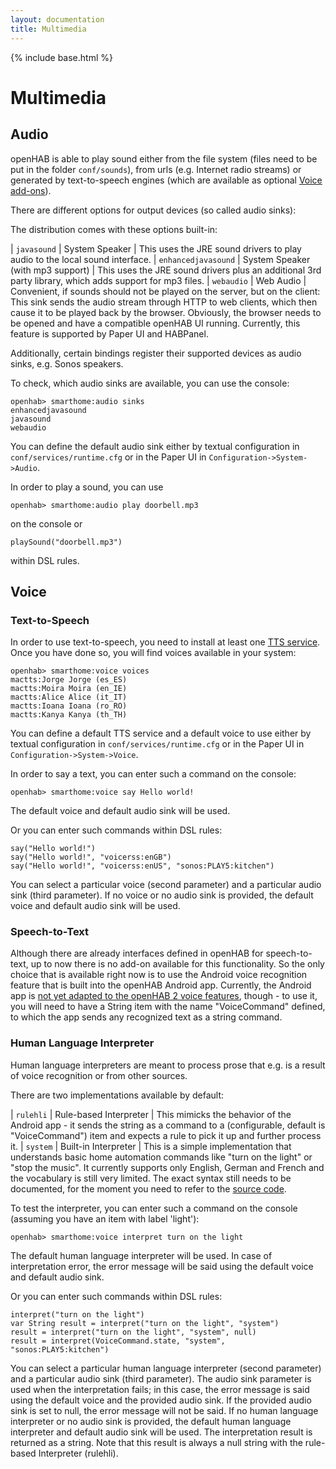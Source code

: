 ```yaml
---
layout: documentation
title: Multimedia
---
```


{% include base.html %}

# Multimedia

## Audio

openHAB is able to play sound either from the file system (files need to be put in the folder `conf/sounds`), from urls (e.g. Internet radio streams) or generated by text-to-speech engines (which are available as optional [Voice add-ons]({{base}}/addons/voice.html)).

There are different options for output devices (so called audio sinks): 

The distribution comes with these options built-in:

| `javasound` | System Speaker | This uses the JRE sound drivers to play audio to the local sound interface.
| `enhancedjavasound` | System Speaker (with mp3 support) | This uses the JRE sound drivers plus an additional 3rd party library, which adds support for mp3 files.
| `webaudio` | Web Audio | Convenient, if sounds should not be played on the server, but on the client: This sink sends the audio stream through HTTP to web clients, which then cause it to be played back by the browser. Obviously, the browser needs to be opened and have a compatible openHAB UI running. Currently, this feature is supported by Paper UI and HABPanel.

Additionally, certain bindings register their supported devices as audio sinks, e.g. Sonos speakers.

To check, which audio sinks are available, you can use the console:

```
openhab> smarthome:audio sinks
enhancedjavasound
javasound
webaudio
```

You can define the default audio sink either by textual configuration in `conf/services/runtime.cfg` or in the Paper UI in `Configuration->System->Audio`.

In order to play a sound, you can use

```
openhab> smarthome:audio play doorbell.mp3
```

on the console or

```
playSound("doorbell.mp3")
```

within DSL rules.

## Voice

### Text-to-Speech

In order to use text-to-speech, you need to install at least one [TTS service]({{base}}/addons/voice.html).
Once you have done so, you will find voices available in your system:

```
openhab> smarthome:voice voices
mactts:Jorge Jorge (es_ES)
mactts:Moira Moira (en_IE)
mactts:Alice Alice (it_IT)
mactts:Ioana Ioana (ro_RO)
mactts:Kanya Kanya (th_TH)
```

You can define a default TTS service and a default voice to use either by textual configuration in `conf/services/runtime.cfg` or in the Paper UI in `Configuration->System->Voice`.

In order to say a text, you can enter such a command on the console:

```
openhab> smarthome:voice say Hello world!
```

The default voice and default audio sink will be used.

Or you can enter such commands within DSL rules: 

```
say("Hello world!")
say("Hello world!", "voicerss:enGB")
say("Hello world!", "voicerss:enUS", "sonos:PLAY5:kitchen")
```

You can select a particular voice (second parameter) and a particular audio sink (third parameter). If no voice or no audio sink is provided, the default voice and default audio sink will be used.

### Speech-to-Text

Although there are already interfaces defined in openHAB for speech-to-text, up to now there is no add-on available for this functionality.
So the only choice that is available right now is to use the Android voice recognition feature that is built into the openHAB Android app. Currently, the Android app is [not yet adapted to the openHAB 2 voice features](https://github.com/openhab/openhab.android/issues/242), though - to use it, you will need to have a String item with the name "VoiceCommand" defined, to which the app sends any recognized text as a string command.

### Human Language Interpreter

Human language interpreters are meant to process prose that e.g. is a result of voice recognition or from other sources.

There are two implementations available by default:

| `rulehli` | Rule-based Interpreter | This mimicks the behavior of the Android app - it sends the string as a command to a (configurable, default is "VoiceCommand") item and expects a rule to pick it up and further process it.
| `system` | Built-in Interpreter | This is a simple implementation that understands basic home automation commands like "turn on the light" or "stop the music". It currently supports only English, German and French and the vocabulary is still very limited. The exact syntax still needs to be documented, for the moment you need to refer to the [source code](https://github.com/eclipse/smarthome/blob/master/bundles/core/org.eclipse.smarthome.core.voice/src/main/java/org/eclipse/smarthome/core/voice/internal/text/StandardInterpreter.java#L37).

To test the interpreter, you can enter such a command on the console (assuming you have an item with label 'light'):

```
openhab> smarthome:voice interpret turn on the light
```

The default human language interpreter will be used. In case of interpretation error, the error message will be said using the default voice and default audio sink.

Or you can enter such commands within DSL rules: 

```
interpret("turn on the light")
var String result = interpret("turn on the light", "system")
result = interpret("turn on the light", "system", null)
result = interpret(VoiceCommand.state, "system", "sonos:PLAY5:kitchen")
```

You can select a particular human language interpreter (second parameter) and a particular audio sink (third parameter). The audio sink parameter is used when the interpretation fails; in this case, the error message is said using the default voice and the provided audio sink. If the provided audio sink is set to null, the error message will not be said.
If no human language interpreter or no audio sink is provided, the default human language interpreter and default audio sink will be used.
The interpretation result is returned as a string. Note that this result is always a null string with the rule-based Interpreter (rulehli).

